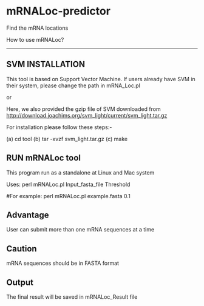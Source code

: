 # mRNALoc-predictor
Find the mRNA locations

How to use mRNALoc?
********************

SVM INSTALLATION
-----------------

This tool is based on Support Vector Machine. If users already have SVM in their system, please change the path in mRNA_Loc.pl

or 

Here, we also provided the gzip file of SVM downloaded from http://download.joachims.org/svm_light/current/svm_light.tar.gz

For installation please follow these steps:-

(a) cd tool
(b) tar -xvzf svm_light.tar.gz 
(c) make       

RUN mRNALoc tool
----------------

This program run as a standalone at Linux and Mac system

Uses: perl mRNALoc.pl Input_fasta_file Threshold

#For example: perl mRNALoc.pl example.fasta 0.1

Advantage
---------
User can submit more than one mRNA sequences at a time

Caution
--------
mRNA sequences should be in FASTA format

Output
-------
The final result will be saved in mRNALoc_Result file
